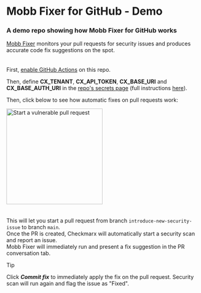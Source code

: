 # Mobb Fixer for GitHub - Demo
### A demo repo showing how Mobb Fixer for GitHub works

[Mobb Fixer](https://app.mobb.ai/github-fixer) monitors your pull requests for security issues and produces accurate code fix suggestions on the spot.
\
\
\
First, [enable GitHub Actions](/../../actions) on this repo.

Then, define **CX_TENANT**, **CX_API_TOKEN**, **CX_BASE_URI** and **CX_BASE_AUTH_URI** in the [repo's secrets page](/../../settings/secrets/actions) (full instructions [here](https://checkmarx.com/resource/documents/en/34965-68775-generating-a-refresh-token--api-key-.html)).

Then, click below to see how automatic fixes on pull requests work:

[<img width="250" alt="Start a vulnerable pull request" src="https://app.mobb.ai/gh-action/pull-request-button.svg" />](/../../pull/new/introduce-new-security-issue)
\
\
\
This will let you start a pull request from branch `introduce-new-security-issue` to branch `main`.
\
Once the PR is created, Checkmarx will automatically start a security scan and report an issue.
\
Mobb Fixer will immediately run and present a fix suggestion in the PR conversation tab.

> [!TIP]
> Click ***Commit fix*** to immediately apply the fix on the pull request. Security scan will run again and flag the issue as "Fixed".
